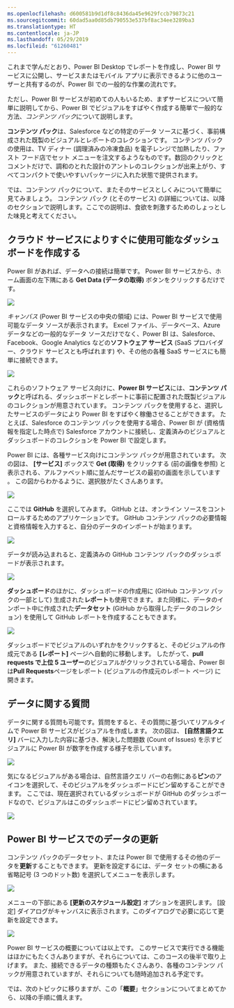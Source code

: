 ```yaml
---
ms.openlocfilehash: d600581b9d1df8c8436da45e9629fccb79873c21
ms.sourcegitcommit: 60dad5aa0d85db790553e537bf8ac34ee3289ba3
ms.translationtype: HT
ms.contentlocale: ja-JP
ms.lasthandoff: 05/29/2019
ms.locfileid: "61260481"
---
```

これまで学んだとおり、Power BI Desktop でレポートを作成し、Power BI サービスに公開し、サービスまたはモバイル アプリに表示できるように他のユーザーと共有するのが、Power BI での一般的な作業の流れです。

ただし、Power BI サービスが初めての人もいるため、まずサービスについて簡単に説明してから、Power BI でビジュアルをすばやく作成する簡単で一般的な方法、*コンテンツ パック*について説明します。

**コンテンツ パック**は、Salesforce などの特定のデータ ソースに基づく、事前構成された既製のビジュアルとレポートのコレクションです。 コンテンツ パックの使用は、TV ディナー (調理済みの冷凍食品) を電子レンジで加熱したり、ファスト フード店でセット メニューを注文するようなものです。数回のクリックとコメントだけで、調和のとれた設計のアントレのコレクションが出来上がり、すべてコンパクトで使いやすいパッケージに入れた状態で提供されます。

では、コンテンツ パックについて、またそのサービスとしくみについて簡単に見てみましょう。 コンテンツ パック (とそのサービス) の詳細については、以降のセクションで説明します。ここでの説明は、食欲を刺激するためのしょっとした味見と考えてください。

## <a name="create-out-of-the-box-dashboards-with-cloud-services"></a>クラウド サービスによりすぐに使用可能なダッシュ ボードを作成する
Power BI があれば、データへの接続は簡単です。 Power BI サービスから、ホーム画面の左下隅にある **Get Data (データの取得)** ボタンをクリックするだけです。

![](media/0-3-dashboards-cloud-services/c0a3_1.png)

*キャンバス* (Power BI サービスの中央の領域) には、Power BI サービスで使用可能なデータ ソースが表示されます。 Excel ファイル、データベース、Azure データなどの一般的なデータ ソースだけでなく、Power BI は、Salesforce、Facebook、Google Analytics などの**ソフトウェア サービス** (SaaS プロバイダー、クラウド サービスとも呼ばれます) や、その他の各種 SaaS サービスにも簡単に接続できます。

![](media/0-3-dashboards-cloud-services/c0a3_2.png)

これらのソフトウェア サービス向けに、**Power BI サービス**には、**コンテンツ パック**と呼ばれる、ダッシュボードとレポートに事前に配置された既製ビジュアルのコレクションが用意されています。 コンテンツ パックを使用すると、選択したサービスのデータにより Power BI をすばやく稼働させることができます。 たとえば、Salesforce のコンテンツ パックを使用する場合、Power BI が (資格情報を指定した時点で) Salesforce アカウントに接続し、定義済みのビジュアルとダッシュボードのコレクションを Power BI で設定します。

Power BI には、各種サービス向けにコンテンツ パックが用意されています。 次の図は、 **[サービス]** ボックスで **Get (取得)** をクリックする (前の画像を参照) と表示される、アルファベット順に並んだサービスの最初の画面を示しています 。 この図からわかるように、選択肢がたくさんあります。

![](media/0-3-dashboards-cloud-services/c0a3_3.png)

ここでは **GitHub** を選択してみます。 GitHub とは、オンライン ソースをコントロールするためのアプリケーションです。 GitHub コンテンツ パックの必要情報と資格情報を入力すると、自分のデータのインポートが始まります。

![](media/0-3-dashboards-cloud-services/c0a3_4.png)

データが読み込まれると、定義済みの GitHub コンテンツ パックのダッシュボードが表示されます。

![](media/0-3-dashboards-cloud-services/c0a3_5.png)

**ダッシュボード**のほかに、ダッシュボードの作成用に (GitHub コンテンツ パックの一部として) 生成された**レポート**も使用できます。また同様に、データのインポート中に作成された**データセット** (GitHub から取得したデータのコレクション) を使用して GitHub レポートを作成することもできます。

![](media/0-3-dashboards-cloud-services/c0a3_6.png)

ダッシュボードでビジュアルのいずれかをクリックすると、そのビジュアルの作成元である **[レポート]** ページへ自動的に移動します。 したがって、**pull requests で上位 5 ユーザー**のビジュアルがクリックされている場合、Power BI は**Pull Requests**ページをレポート (ビジュアルの作成元のレポート ページ) に開きます。

## <a name="asking-questions-of-your-data"></a>データに関する質問
データに関する質問も可能です。質問をすると、その質問に基づいてリアルタイムで Power BI サービスがビジュアルを作成します。 次の図は、 **[自然言語クエリ]** バーに入力した内容に基づき、解決した問題数 (Count of Issues) を示すビジュアルに Power BI が数字を作成する様子を示しています。

![](media/0-3-dashboards-cloud-services/c0a3_7.png)

気になるビジュアルがある場合は、自然言語クエリ バーの右側にある**ピン**のアイコンを選択して、そのビジュアルをダッシュボードにピン留めすることができます。 ここでは、現在選択されているダッシュボードが GitHub のダッシュボードなので、ビジュアルはこのダッシュボードにピン留めされています。

![](media/0-3-dashboards-cloud-services/c0a3_8.png)

## <a name="refreshing-data-in-the-power-bi-service"></a>Power BI サービスでのデータの更新
コンテンツ パックのデータセット、または Power BI で使用するその他のデータを**更新**することもできます。 更新を設定するには、データ セットの横にある省略記号 (3 つのドット数) を選択してメニューを表示します。

![](media/0-3-dashboards-cloud-services/c0a3_9.png)

メニューの下部にある **[更新のスケジュール設定]** オプションを選択します。 [設定] ダイアログがキャンバスに表示されます。このダイアログで必要に応じて更新を設定できます。

![](media/0-3-dashboards-cloud-services/c0a3_10.png)

Power BI サービスの概要については以上です。 このサービスで実行できる機能はほかにもたくさんありますが、それらについては、このコースの後半で取り上げます。 また、接続できるデータの種類もたくさんあり、各種のコンテンツ パックが用意されていますが、それらについても随時追加される予定です。

では、次のトピックに移りますが、この「**概要**」セクションについてまとめてから、以降の手順に備えます。

